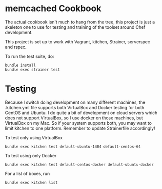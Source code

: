 memcached Cookbook
==================
The actual cookbook isn't much to hang from the tree, this project is just a skeleton one to use for testing and training of the toolset around Chef development.

This project is set up to work with Vagrant, kitchen, Strainer, serverspec and rspec.

To run the test suite, do:

```
bundle install
bundle exec strainer test
```

Testing
=======
Because I switch doing development on many different machines, the .kitchen.yml file supports both VirtualBox and Docker testing for both CentOS and Ubuntu.
I do quite a bit of development on cloud servers which does not support VirtualBox, so I use docker on those machines, but VirtualBox on my Mac. 
So if your system supports both, you may want to limit kitchen to one platform.
Remember to update Strainerfile accordingly!

To test only using VirtualBox
```
bundle exec kitchen test default-ubuntu-1404 default-centos-64
```
To test using only Docker
```
bundle exec kitchen test default-centos-docker default-ubuntu-docker
```

For a list of boxes, run 
```
bundle exec kitchen list
```
